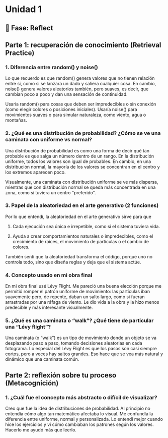 # Unidad 1

## 🤔 Fase: Reflect

## Parte 1: recuperación de conocimiento (Retrieval Practice)
### 1. Diferencia entre random() y noise()

Lo que recuerdo es que random() genera valores que no tienen relación entre sí, como si se lanzara un dado y saliera cualquier cosa. En cambio, noise() genera valores aleatorios también, pero suaves, es decir, que cambian poco a poco y dan una sensación de continuidad.

Usaría random() para cosas que deben ser impredecibles o sin conexión (como elegir colores o posiciones iniciales).
Usaría noise() para movimientos suaves o para simular naturaleza, como viento, agua o montañas.

### 2. ¿Qué es una distribución de probabilidad? ¿Cómo se ve una caminata con uniforme vs normal?

Una distribución de probabilidad es como una forma de decir qué tan probable es que salga un número dentro de un rango. En la distribución uniforme, todos los valores son igual de probables. En cambio, en una distribución normal, la mayoría de los valores se concentran en el centro y los extremos aparecen poco.

Visualmente, una caminata con distribución uniforme se ve más dispersa, mientras que con distribución normal se queda más concentrada en una zona, como si tuviera un centro "preferido".

### 3. Papel de la aleatoriedad en el arte generativo (2 funciones)

Por lo que entendí, la aleatoriedad en el arte generativo sirve para que 

1. Cada ejecución sea única e irrepetible, como si el sistema tuviera vida.

2. Ayuda a crear comportamientos naturales o impredecibles, como el crecimiento de raíces, el movimiento de partículas o el cambio de colores.

También sentí que la aleatoriedad transforma el código, porque uno no controla todo, sino que diseña reglas y deja que el sistema actúe.

### 4. Concepto usado en mi obra final

En mi obra final usé Lévy Flight. Me pareció una buena elección porque me permitió romper el patrón uniforme de movimiento: las partículas iban suavemente pero, de repente, daban un salto largo, como si fueran arrastradas por una ráfaga de viento. Le dio vida a la obra y la hizo menos predecible y más interesante visualmente.

### 5. ¿Qué es una caminata o “walk”? ¿Qué tiene de particular una “Lévy flight”?

Una caminata (o “walk”) es un tipo de movimiento donde un objeto se va desplazando paso a paso, tomando decisiones aleatorias en cada fotograma. Lo especial del Lévy Flight es que los pasos son casi siempre cortos, pero a veces hay saltos grandes. Eso hace que se vea más natural y dinámico que una caminata común.

## Parte 2: reflexión sobre tu proceso (Metacognición)
### 1. ¿Cuál fue el concepto más abstracto o difícil de visualizar?

Creo que fue la idea de distribuciones de probabilidad. Al principio no entendía cómo algo tan matemático afectaba lo visual. Me confundía la diferencia entre uniforme, normal y personalizada. Lo entendí mejor cuando hice los ejercicios y vi cómo cambiaban los patrones según los valores. Hacerlo me ayudó más que leerlo.












